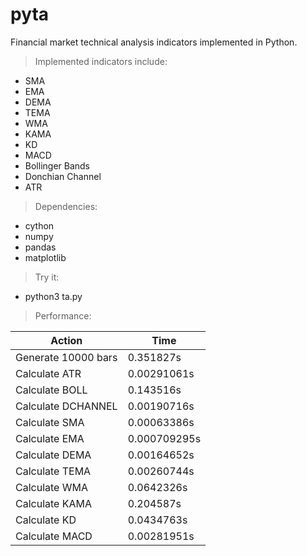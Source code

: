 # pyta

Financial market technical analysis indicators implemented in Python.

> Implemented indicators include:

- SMA
- EMA
- DEMA
- TEMA
- WMA
- KAMA
- KD
- MACD
- Bollinger Bands
- Donchian Channel
- ATR

> Dependencies:

- cython
- numpy
- pandas
- matplotlib

> Try it:

- python3 ta.py

> Performance:

Action              | Time
--------------------|---------------
Generate 10000 bars | 0.351827s
Calculate ATR       | 0.00291061s
Calculate BOLL      | 0.143516s
Calculate DCHANNEL  | 0.00190716s
Calculate SMA       | 0.00063386s
Calculate EMA       | 0.000709295s
Calculate DEMA      | 0.00164652s
Calculate TEMA      | 0.00260744s
Calculate WMA       | 0.0642326s
Calculate KAMA      | 0.204587s
Calculate KD        | 0.0434763s
Calculate MACD      | 0.00281951s
